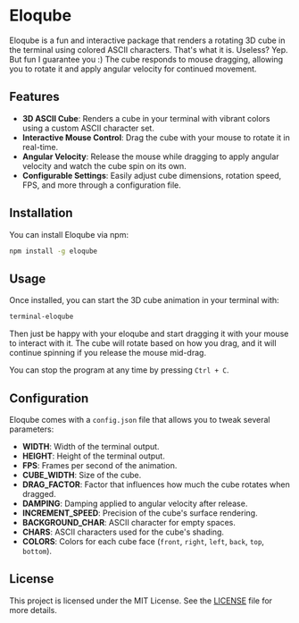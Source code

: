 # Eloqube

Eloqube is a fun and interactive package that renders a rotating 3D cube in the terminal using colored ASCII characters. 
That's what it is. Useless? Yep. But fun I guarantee you :)
The cube responds to mouse dragging, allowing you to rotate it and apply angular velocity for continued movement.

## Features

- **3D ASCII Cube**: Renders a cube in your terminal with vibrant colors using a custom ASCII character set.
- **Interactive Mouse Control**: Drag the cube with your mouse to rotate it in real-time.
- **Angular Velocity**: Release the mouse while dragging to apply angular velocity and watch the cube spin on its own.
- **Configurable Settings**: Easily adjust cube dimensions, rotation speed, FPS, and more through a configuration file.

## Installation

You can install Eloqube via npm:

```bash
npm install -g eloqube
```

## Usage

Once installed, you can start the 3D cube animation in your terminal with:

```bash
terminal-eloqube
```

Then just be happy with your eloqube and start dragging it with your mouse to interact with it. The cube will rotate based on how you drag, and it will continue spinning if you release the mouse mid-drag.

You can stop the program at any time by pressing `Ctrl + C`.

## Configuration

Eloqube comes with a `config.json` file that allows you to tweak several parameters:

- **WIDTH**: Width of the terminal output.
- **HEIGHT**: Height of the terminal output.
- **FPS**: Frames per second of the animation.
- **CUBE_WIDTH**: Size of the cube.
- **DRAG_FACTOR**: Factor that influences how much the cube rotates when dragged.
- **DAMPING**: Damping applied to angular velocity after release.
- **INCREMENT_SPEED**: Precision of the cube's surface rendering.
- **BACKGROUND_CHAR**: ASCII character for empty spaces.
- **CHARS**: ASCII characters used for the cube's shading.
- **COLORS**: Colors for each cube face (`front`, `right`, `left`, `back`, `top`, `bottom`).


## License

This project is licensed under the MIT License. See the [LICENSE](LICENSE) file for more details.
